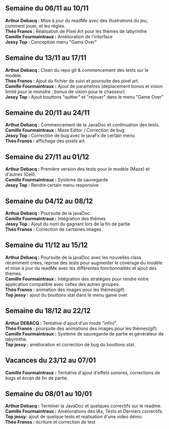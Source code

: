 ## Semaine du 06/11 au 10/11

**Arthur Debacq :** Mise à jour du readMe avec des illustrations du jeu, comment jouer, et les règles.  
**Théo Franos :** Réalisation de Pixel Art pour les thèmes de labyrinthe  
**Camille Fourmaintraux :** Amélioration de l'interface  
**Jessy Top :** Conception menu "Game Over"  


## Semaine du 13/11 au 17/11

**Arthur Debacq :** Clean du repo git & commencement des tests sur le modèle.  
**Théo Franos :** Ajout du fichier de suivi et poursuite des pixel art.  
**Camille Fourmaintraux :** Ajout de paramètres (déplacement bonus et vision limité pour le monstre ; bonus de vision pour le chasseur)  
**Jessy Top :** Ajout bouttons "quitter" et "rejouer" dans le menu "Game Over"


## Semaine du 20/11 au 24/11

**Arthur Debacq :** Commencement de la JavaDoc et continuation des tests.  
**Camille Fourmaintraux :** Maze Editor / Correction de bug  
**Jessy Top :** Correction de bug avec le javaFx de certain menu  
**Théo Franos :** affichage des pixels art.


## Semaine du 27/11 au 01/12

**Arthur Debacq :** Première version des tests pour le modèle (Maze) et d'autres (Cell).  
**Camille Fourmaintraux :** Système de sauvegarde  
**Jessy Top :** Rendre certain menu responsive 

## Semaine du 04/12 au 08/12

**Arthur Debacq :** Poursuite de la javaDoc.  
**Camille Fourmaintraux :** Intégration des thèmes  
**Jessy Top :** Ajout du nom du gagnant lors de la fin de partie  
**Théo Franos :** Correction de certaines images


## Semaine du 11/12 au 15/12

**Arthur Debacq :** Poursuite de la javaDoc avec les nouvelles class récemment crées, reprise des tests pour augmenter le coverage du modèle et mise à jour du readMe avec les diffèrentes fonctionnalités et ajout des thèmes.  
**Camille Fourmaintraux :** Intégration des stratégies pour rendre notre application compatible avec celles des autres groupes.   
**Théo Franos :** animation des images pour les thèmes(gif)  
**Top jessy :** ajout du bouttons stat dans le menu game over.


## Semaine du 18/12 au 22/12
**Arthur DEBACQ :** Tentative d'ajout d'un mode "infini".   
**Théo Franos :** poursuite des animations des images pour les thèmes(gif).  
**Camille Fourmaintraux :** Système de sauvegarde de partie et générateur de labyrinthe.  
**Top jessy :** amélioration et correction de bug du bouttons stat.


## Vacances du 23/12 au 07/01

**Camille Fourmaintraux :** Tentative d'ajout d'effets sonores, corrections de bugs et écran de fin de partie.


## Semaine du 08/01 au 10/01
**Arthur Debacq :** Terminer la JavaDoc et quelques correctifs sur le readme.  
**Camille Fourmaintraux :** Améliorations des IAs, Tests et Derniers correctifs.  
**Top jessy:** ajout de quelque tests et realisation d'une video démo.  
**Théo Franos :** écriture et correction de test
